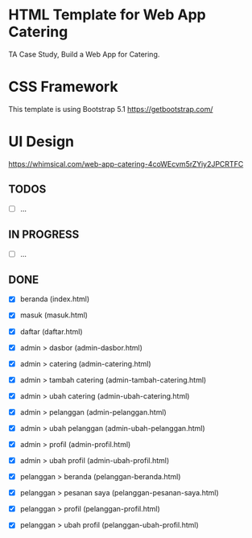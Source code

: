 # HTML Template for Web App Catering
TA Case Study, Build a Web App for Catering.

# CSS Framework
This template is using Bootstrap 5.1
https://getbootstrap.com/

# UI Design
https://whimsical.com/web-app-catering-4coWEcvm5rZYiy2JPCRTFC

## TODOS
- [ ] ...

## IN PROGRESS
- [ ] ...

## DONE

- [x] beranda (index.html)
- [x] masuk (masuk.html)
- [x] daftar (daftar.html)

- [x] admin > dasbor (admin-dasbor.html)
- [x] admin > catering (admin-catering.html)
- [x] admin > tambah catering (admin-tambah-catering.html)
- [x] admin > ubah catering (admin-ubah-catering.html)
- [x] admin > pelanggan (admin-pelanggan.html)
- [x] admin > ubah pelanggan (admin-ubah-pelanggan.html)
- [x] admin > profil (admin-profil.html)
- [x] admin > ubah profil (admin-ubah-profil.html)

- [X] pelanggan > beranda (pelanggan-beranda.html)
- [X] pelanggan > pesanan saya (pelanggan-pesanan-saya.html)
- [x] pelanggan > profil (pelanggan-profil.html)
- [x] pelanggan > ubah profil (pelanggan-ubah-profil.html)

